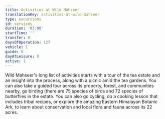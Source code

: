 ```yaml
---
title: Activities at Wild Mahseer
translationKey: activities-at-wild-mahseer
type: excursions
id: services
duration: '03:00'
startTime: ''
transfer: 0
daysOfOperation: 127
vehicle: 1
guide: 0
dayAtLeisure: 0
active: 1
---
```

Wild Mahseer's long list of activities starts with a tour of the tea estate and an insight into the process, along with a picnic amid the tea gardens. You can also take a guided tour across its property, forest, and communities nearby, go birding (there are 75 species of birds and 72 species of butterflies in the estate. You can also go cycling, do a cooking lesson that includes tribal recipes, or explore the amazing Eastern Himalayan Botanic Ark, to learn about conservation and local flora and fauna across its 22 acres.